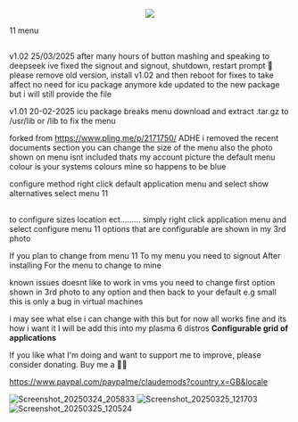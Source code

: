 <p align="center">
<img src="https://i.postimg.cc/JhMRf2RZ/claudemods-03-17-2025.gif">	

11 menu 

##
v1.02 25/03/2025 
after many hours of button mashing and speaking to deepseek ive fixed the signout and signout, shutdown, restart prompt 🚀
please remove old version, install v1.02 and then reboot for fixes to take affect
no need for icu package anymore kde updated to  the new package but i will still provide the file 

v1.01 20-02-2025
icu package breaks menu download and extract .tar.gz to /usr/lib or /lib to fix the menu 

forked from https://www.pling.me/p/2171750/ ADHE
i removed the recent documents section
you can change the size of the menu 
also the photo shown on menu isnt included thats my account picture
the default menu colour is your systems colours mine so happens to be blue

configure method
right click default application menu and select show alternatives
select menu 11 
##
to configure sizes location ect.........
simply right click application menu and select configure menu 11
options that are configurable are shown in my 3rd photo 

If you plan to change from menu 11
To my menu you need to signout
After installing For the menu to change to mine

known issues 
doesnt like to work in vms you need to change first option shown in 3rd photo
to any option and then back to your default e.g small this is only a bug in virtual machines


i may see what else i can change with this but for now all works fine and its how i want it
I will be add this into my plasma 6 distros
**Configurable grid of applications**


If you like what I'm doing and want to support me to improve, please consider donating.
Buy me a 🍕🥧

https://www.paypal.com/paypalme/claudemods?country.x=GB&locale

![Screenshot_20250324_205833](https://github.com/user-attachments/assets/e1aa4a90-3dfa-41bb-83c9-3b66ad8ec107)
![Screenshot_20250325_121703](https://github.com/user-attachments/assets/754ebbab-d8da-43ad-806c-9d157b200b66)
![Screenshot_20250325_120524](https://github.com/user-attachments/assets/eb995731-37ba-4bd6-a452-e486fd59da97)



